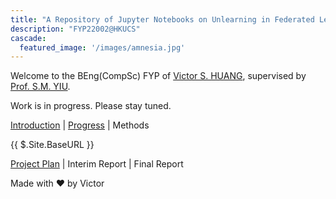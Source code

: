 ```yaml
---
title: "A Repository of Jupyter Notebooks on Unlearning in Federated Learning"
description: "FYP22002@HKUCS"
cascade:
  featured_image: '/images/amnesia.jpg'
---
```


Welcome to the BEng(CompSc) FYP of [Victor S. HUANG](https://github.com/vicw0ng-hk/), supervised by [Prof. S.M. YIU](https://www.cs.hku.hk/index.php/people/academic-staff/smyiu/). 

Work is in progress. Please stay tuned. 

[Introduction](https://vicw0ng-hk.github.io/feul/intro/) | [Progress](https://vicw0ng-hk.github.io/feul/timetable/) | Methods

{{ $.Site.BaseURL }}

[Project Plan](https://i.cs.hku.hk/~shuang/fyp-plan.pdf) | Interim Report | Final Report

Made with ❤️ by Victor
